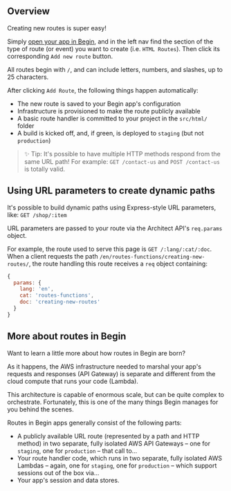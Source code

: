 ## Overview

Creating new routes is super easy!

Simply [open your app in Begin](https://begin.com), and in the left nav find the section of the type of route (or event) you want to create (i.e. `HTML Routes`). Then click its corresponding `Add new route` button.

<!-- @todo - expand this section with references to "routes and events" when we add @events and @scheduled -->

All routes begin with `/`, and can include letters, numbers, and slashes, up to 25 characters.

After clicking `Add Route`, the following things happen automatically:
- The new route is saved to your Begin app's configuration
- Infrastructure is provisioned to make the route publicly available
- A basic route handler is committed to your project in the `src/html/` folder
- A build is kicked off, and, if green, is deployed to `staging` (but not `production`)

> ✨ Tip: It's possible to have multiple HTTP methods respond from the same URL path! For example: `GET /contact-us` and `POST /contact-us` is totally valid.


## Using URL parameters to create dynamic paths

It's possible to build dynamic paths using Express-style URL parameters, like: `GET /shop/:item`
<!-- @todo - add link: learn more about routes with parameters in our project doc(s) -->

URL parameters are passed to your route via the Architect API's `req.params` object.

For example, the route used to serve this page is `GET /:lang/:cat/:doc`. When a client requests the path `/en/routes-functions/creating-new-routes/`, the route handling this route receives a `req` object containing:

```js
{
  params: {
    lang: 'en',
    cat: 'routes-functions',
    doc: 'creating-new-routes'
  }
}
```
<!-- @todo - expand this section more -->

## More about routes in Begin

Want to learn a little more about how routes in Begin are born?

As it happens, the AWS infrastructure needed to marshal your app's requests and responses (API Gateway) is separate and different from the cloud compute that runs your code (Lambda).

This architecture is capable of enormous scale, but can be quite complex to orchestrate. Fortunately, this is one of the many things Begin manages for you behind the scenes.

Routes in Begin apps generally consist of the following parts:

- A publicly available URL route (represented by a path and HTTP method) in two separate, fully isolated AWS API Gateways – one for `staging`, one for `production` – that call to...
- Your route handler code, which runs in two separate, fully isolated AWS Lambdas – again, one for `staging`, one for `production` – which support sessions out of the box via...
- Your app's session and data stores.
